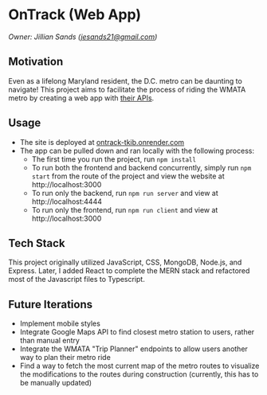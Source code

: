 # OnTrack (Web App)

_Owner: Jillian Sands (jesands21@gmail.com)_

## Motivation

Even as a lifelong Maryland resident, the D.C. metro can be daunting to navigate! This project aims to facilitate the process of riding the WMATA metro by creating a web app with [their APIs](https://developer.wmata.com/docs/services/).

## Usage

- The site is deployed at [ontrack-tkib.onrender.com](https://ontrack-tkib.onrender.com/)
- The app can be pulled down and ran locally with the following process:
  - The first time you run the project, run `npm install`
  - To run both the frontend and backend concurrently, simply run `npm start` from the route of the project and view the website at http://localhost:3000
  - To run only the backend, run `npm run server` and view at http://localhost:4444
  - To run only the frontend, run `npm run client` and view at http://localhost:3000

## Tech Stack

This project originally utilized JavaScript, CSS, MongoDB, Node.js, and Express. Later, I added React to complete the MERN stack and refactored most of the Javascript files to Typescript.

## Future Iterations

- Implement mobile styles
- Integrate Google Maps API to find closest metro station to users, rather than manual entry
- Integrate the WMATA "Trip Planner" endpoints to allow users another way to plan their metro ride
- Find a way to fetch the most current map of the metro routes to visualize the modifications to the routes during construction (currently, this has to be manually updated)
